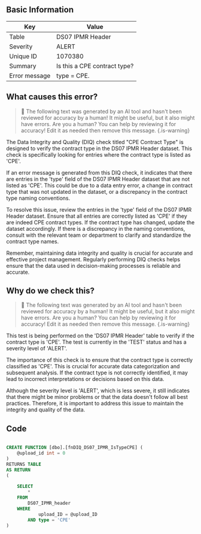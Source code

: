 ## Basic Information
| Key         | Value          |
|-------------|----------------|
| Table       | DS07 IPMR Header |
| Severity    | ALERT |
| Unique ID   | 1070380   |
| Summary     | Is this a CPE contract type? |
| Error message | type = CPE. |

## What causes this error?

> :robot: The following text was generated by an AI tool and hasn't been reviewed for accuracy by a human! It might be useful, but it also might have errors. Are you a human? You can help by reviewing it for accuracy! Edit it as needed then remove this message.
{.is-warning}

The Data Integrity and Quality (DIQ) check titled "CPE Contract Type" is designed to verify the contract type in the DS07 IPMR Header dataset. This check is specifically looking for entries where the contract type is listed as 'CPE'. 

If an error message is generated from this DIQ check, it indicates that there are entries in the 'type' field of the DS07 IPMR Header dataset that are not listed as 'CPE'. This could be due to a data entry error, a change in contract type that was not updated in the dataset, or a discrepancy in the contract type naming conventions. 

To resolve this issue, review the entries in the 'type' field of the DS07 IPMR Header dataset. Ensure that all entries are correctly listed as 'CPE' if they are indeed CPE contract types. If the contract type has changed, update the dataset accordingly. If there is a discrepancy in the naming conventions, consult with the relevant team or department to clarify and standardize the contract type names. 

Remember, maintaining data integrity and quality is crucial for accurate and effective project management. Regularly performing DIQ checks helps ensure that the data used in decision-making processes is reliable and accurate.
## Why do we check this?

> :robot: The following text was generated by an AI tool and hasn't been reviewed for accuracy by a human! It might be useful, but it also might have errors. Are you a human? You can help by reviewing it for accuracy! Edit it as needed then remove this message.
{.is-warning}

This test is being performed on the 'DS07 IPMR Header' table to verify if the contract type is 'CPE'. The test is currently in the 'TEST' status and has a severity level of 'ALERT'. 

The importance of this check is to ensure that the contract type is correctly classified as 'CPE'. This is crucial for accurate data categorization and subsequent analysis. If the contract type is not correctly identified, it may lead to incorrect interpretations or decisions based on this data. 

Although the severity level is 'ALERT', which is less severe, it still indicates that there might be minor problems or that the data doesn't follow all best practices. Therefore, it is important to address this issue to maintain the integrity and quality of the data.
## Code

```sql

CREATE FUNCTION [dbo].[fnDIQ_DS07_IPMR_IsTypeCPE] (
	@upload_id int = 0
)
RETURNS TABLE
AS RETURN
(
	
	SELECT 
		*
	FROM
		DS07_IPMR_header
	WHERE
			upload_ID = @upload_ID
		AND type = 'CPE'
)
```
